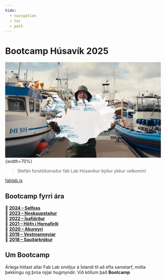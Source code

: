 ```yaml
---
hide:
  - navigation
  - toc
  - path
---
```


# Bootcamp Húsavík 2025

![velkomin](assets/img/index/velkomin_comp.jpg){width=70%}

> Stefán forstöðumaður fab Lab Húsavíkur býður ykkur velkomin!

[fablab.is](https://fablab.is/)


## Bootcamp fyrri ára

📍 **[2024 – Selfoss](https://fab-lab-island.github.io/fli-bootcamp-2024/)**  
📍 **[2023 – Neskaupstaður](https://fab-lab-island.github.io/fli-bootcamp-2023/)**  
📍 **[2022 – Ísafjörður]()**<br>
📍 **[2021 – Höfn í Hornafirði]()**<br>
📍 **[2020 – Akureyri]()**<br>
📍 **[2019 – Vestmanneyjar]()**<br>
📍 **[2018 – Sauðárkrókur]()**<br>

## Um Bootcamp

Árlega hittast allar Fab Lab smiðjur á Íslandi til að efla samstarf, miðla þekkingu og þróa nýjar hugmyndir. Við köllum það **Bootcamp**

